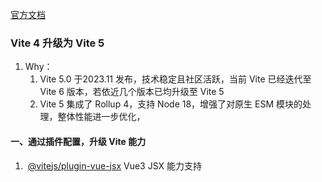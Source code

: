 [官方文档](https://cn.vitejs.dev/)

### Vite 4 升级为 Vite 5
1. Why：
	1. Vite 5.0 于2023.11 发布，技术稳定且社区活跃，当前 Vite 已经迭代至 Vite 6 版本，若依近几个版本已均升级至 Vite 5
	2. Vite 5 集成了 Rollup 4，支持 Node 18，增强了对原生 ESM 模块的处理，整体性能进一步优化，

#### 一、通过插件配置，升级 Vite 能力
1.  [@vitejs/plugin-vue-jsx](https://github.com/vitejs/vite-plugin-vue/tree/main/packages/plugin-vue-jsx) Vue3 JSX 能力支持